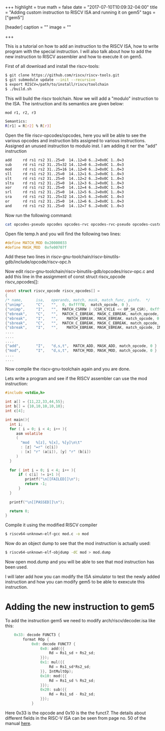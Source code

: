 +++
highlight = true
math = false
date = "2017-07-10T10:09:32-04:00"
title = "Adding custom instruction to RISCV ISA and running it on gem5"
tags = ["gem5"]

[header]
  caption = ""
  image = ""

+++

This is a tutorial on how to add an instruction to the RISCV ISA, how to write program with the special instruction. I will also talk about how to add the new instruction to RISCV assembler and how to execute it on gem5.


<!--more-->

First of all download and install the riscv-tools:

```bash
$ git clone https://github.com/riscv/riscv-tools.git
$ git submodule update --init --recursive
$ export RISCV=/path/to/install/riscv/toolchain
$ ./build.sh
```
This will build the riscv toolchain. Now we will add a "modulo" instruction to the ISA. The isntruction and its semantics are given below:

```bash
mod r1, r2, r3

Semantics:
R[r1] = R[r2] % R[r3]
```
Open the file riscv-opcodes/opcodes, here you will be able to see the various opcodes and instruction bits assigned to various instructions. Assigned an unused instruction to modulo inst. I am adding it ner the "add" instruction

```bash
add     rd rs1 rs2 31..25=0  14..12=0 6..2=0x0C 1..0=3                          
sub     rd rs1 rs2 31..25=32 14..12=0 6..2=0x0C 1..0=3 
mod     rd rs1 rs2 31..25=16 14..12=0 6..2=0x0C 1..0=3                         
sll     rd rs1 rs2 31..25=0  14..12=1 6..2=0x0C 1..0=3                          
slt     rd rs1 rs2 31..25=0  14..12=2 6..2=0x0C 1..0=3                          
sltu    rd rs1 rs2 31..25=0  14..12=3 6..2=0x0C 1..0=3                          
xor     rd rs1 rs2 31..25=0  14..12=4 6..2=0x0C 1..0=3                          
srl     rd rs1 rs2 31..25=0  14..12=5 6..2=0x0C 1..0=3                          
sra     rd rs1 rs2 31..25=32 14..12=5 6..2=0x0C 1..0=3                          
or      rd rs1 rs2 31..25=0  14..12=6 6..2=0x0C 1..0=3                          
and     rd rs1 rs2 31..25=0  14..12=7 6..2=0x0C 1..0=3 
```

Now run the following command:

```bash
cat opcodes-pseudo opcodes opcodes-rvc opcodes-rvc-pseudo opcodes-custom | ./parse-opcodes -c > ~/temp.h
```
Open file temp.h and you will find the following two lines:

```C
#define MATCH_MOD 0x20000033                                                    
#define MASK_MOD  0xfe00707f
```
Add these two lines in riscv-gnu-toolchain/riscv-binutils-gdb/include/opcode/riscv-opc.h

Now edit riscv-gnu-toolchain/riscv-binutils-gdb/opcodes/riscv-opc.c and add this line in the assignment of const struct riscv\_opcode riscv\_opcodes[]:

```C
const struct riscv_opcode riscv_opcodes[] =                                     
{                                                                               
/* name,      isa,   operands, match, mask, match_func, pinfo.  */              
{"unimp",     "C",   "",  0, 0xffffU,  match_opcode, 0 },                       
{"unimp",     "I",   "",  MATCH_CSRRW | (CSR_CYCLE << OP_SH_CSR), 0xffffffffU,  match_opcode, 0 }, /* csrw cycle, x0 */
{"ebreak",    "C",   "",  MATCH_C_EBREAK, MASK_C_EBREAK, match_opcode, INSN_ALIAS },
{"ebreak",    "I",   "",    MATCH_EBREAK, MASK_EBREAK, match_opcode, 0 },          
{"sbreak",    "C",   "",  MATCH_C_EBREAK, MASK_C_EBREAK, match_opcode, INSN_ALIAS },
{"sbreak",    "I",   "",    MATCH_EBREAK, MASK_EBREAK, match_opcode, INSN_ALIAS },
....
....
....
{"add",       "I",   "d,s,t",  MATCH_ADD, MASK_ADD, match_opcode, 0 }
{"mod",       "I",   "d,s,t",  MATCH_MOD, MASK_MOD, match_opcode, 0 }
....
....
```

Now compile the riscv-gnu-toolchain again and you are done.

Lets write a program and see if the RISCV assembler can use the mod instruction:

```C
#include <stdio,h>

int a[] = {11,22,33,44,55};
int b[] = {10,10,10,10,10};
int c[4];

int main(){
  int i;
  for ( i = 0; i < 4; i++ ){
     asm volatile
     (
       "mod   %[z], %[x], %[y]\n\t"
       : [z] "=r" (c[i])
       : [x] "r" (a[i]), [y] "r" (b[i])
     )  
  }
 
  for ( int i = 0; i < 4; i++ ){
      if ( c[i] != i+1 ){
         printf("\n[[FAILED]]\n");
         return -1;
      }
  }
  
  printf("\n[[PASSED]]\n");

  return 0;
}
```

Compile it using the modified RISCV compiler

```bash
$ riscv64-unknown-elf-gcc mod.c -o mod
```
Now do an object dump to see that the mod instruction is actually used:

```bash
$ riscv64-unknown-elf-objdump -dC mod > mod.dump
```

Now open mod.dump and you will be able to see that mod instruction has been used.

I will later add how you can modify the ISA simulator to test the newly added instruction and how you can modify gem5 to be able to exexcute this instruction.

# Adding the new instruction to gem5

To add the instruction gem5 we need to modify arch/riscv/decoder.isa like this:

```C
    0x33: decode FUNCT3 {
        format ROp {
            0x0: decode FUNCT7 {
                0x0: add({{
                    Rd = Rs1_sd + Rs2_sd;
                }});
                0x1: mul({{
                    Rd = Rs1_sd*Rs2_sd;
                }}, IntMultOp);
                0x10: mod({{
                    Rd = Rs1_sd % Rs2_sd;
                }});
                0x20: sub({{
                    Rd = Rs1_sd - Rs2_sd;
                }});
            }
```

Here 0x33 is the opcode and 0x10 is the the funct7. The details about different fields in the RISC-V ISA can be seen from page no. 50 of the manual [here](https://www2.eecs.berkeley.edu/Pubs/TechRpts/2014/EECS-2014-54.pdf).

